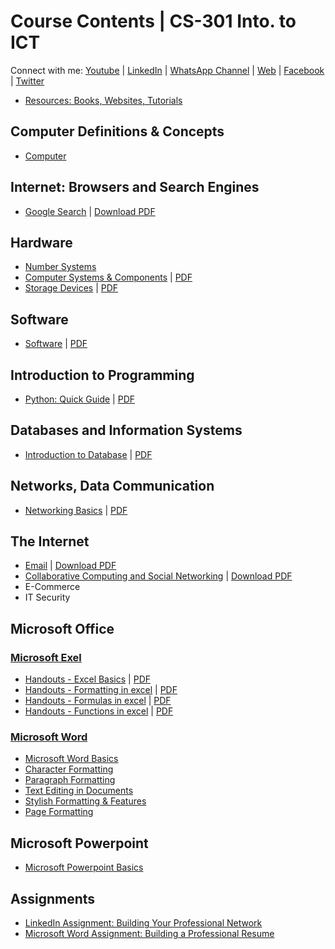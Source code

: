 # Course Contents | CS-301 Into. to ICT

Connect with me: [Youtube](https://www.youtube.com/yasirbhutta) \| [LinkedIn](https://www.linkedin.com/in/yasirbhutta/) \| [WhatsApp Channel](https://whatsapp.com/channel/0029VaC3BC160eBZZSs3CW0c) \| [Web](https://yasirbhutta.github.io/) \| [Facebook](https://www.facebook.com/yasirbhutta786) \| [Twitter](https://twitter.com/yasirbhutta)

- [Resources: Books, Websites, Tutorials](resources.md)

## Computer Definitions & Concepts

- [Computer](../computer-basics/docs/computer.md)

## Internet: Browsers and Search Engines

- [Google Search](../google-workspace/docs/google-search.md) \| [Download PDF](../google-workspace/docs/google-search.pdf)

## Hardware

- [Number Systems](../computer-basics/docs/number-systems.md)
- [Computer Systems & Components](../computer-basics/docs/hardware.md) \| [PDF](../computer-basics/docs/hardware.pdf)
- [Storage Devices](../computer-basics/docs/storage-devices.md) \| [PDF](../computer-basics/docs/storage-devices.pdf)

## Software

- [Software](../computer-basics/docs/software.md) \| [PDF](../computer-basics/docs/software.pdf)

## Introduction to Programming

- [Python: Quick Guide](../python/docs/quick-guide.md) \| [PDF](../python/docs/quick-guide.pdf)

## Databases and Information Systems

- [Introduction to Database](../computer-basics/docs/database.md) \| [PDF](../computer-basics/docs/database.pdf)

## Networks, Data Communication

- [Networking Basics](../computer-basics/docs/networks.md) \| [PDF](../computer-basics/docs/networks.pdf)

## The Internet

- [Email](../google-workspace/docs/email.md) \| [Download PDF](../google-workspace/docs/email.pdf) 
- [Collaborative Computing and Social Networking](../social-media/docs/socialmedia.md) \| [Download PDF](../google-workspace/docs/email.pdf)
- E-Commerce
- IT Security

## Microsoft Office

### [Microsoft Exel](../ms-excel/index.md)

- [Handouts - Excel Basics](../ms-excel/docs/basics.md) \| [PDF](../ms-excel/docs/basics.pdf)
- [Handouts - Formatting in excel](../ms-excel/docs/formatting.md) \| [PDF](../ms-excel/docs/formatting.pdf)
- [Handouts - Formulas in excel](../ms-excel/docs/formulas.md) \| [PDF](../ms-excel/docs/formulas.pdf)
- [Handouts - Functions in excel](../ms-excel/docs/functions.md) \| [PDF](../ms-excel/docs/functions.pdf)

### [Microsoft Word](../ms-word/index.md)

- [Microsoft Word Basics](../ms-word/docs/basics.md)
- [Character Formatting](../ms-word/docs/character-formatting.md)
- [Paragraph Formatting](../ms-word/docs/paragraph-formatting.md)
- [Text Editing in Documents](../ms-word/docs/stylish.md)
- [Stylish Formatting & Features](../ms-word/docs/stylish.md)
- [Page Formatting](../ms-word/docs/page-formatting.md)

## Microsoft Powerpoint
  - [Microsoft Powerpoint Basics](../ms-powerpoint/docs/basics.md)

## Assignments

- [LinkedIn Assignment: Building Your Professional Network](../social-media/assignments/linkedin-assign1.md)
- [Microsoft Word Assignment: Building a Professional Resume](assignments/ms-word-assign1.md)
